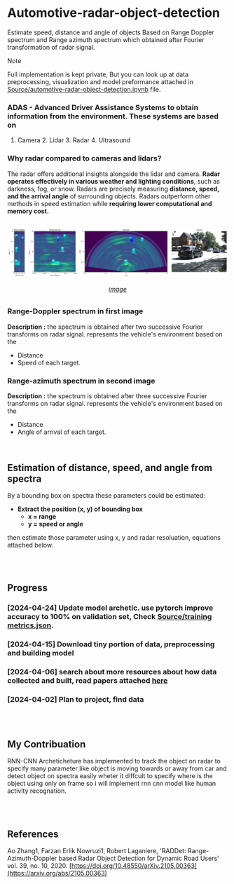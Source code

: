 # Automotive-radar-object-detection
Estimate speed, distance and angle of objects Based on Range Doppler spectrum and Range azimuth spectrum which obtained after Fourier transformation of radar signal.
</br>

> [!NOTE]  
> Full implementation is kept private, But you can look up at data preprocessing, visualization and model preformance attached in [Source/automotive-radar-object-detection.ipynb](https://github.com/AhmedAchraf2001/Automotive-radar-object-detection/blob/main/Source/automotive-radar-object-detection.ipynb) file.



### ADAS - Advanced Driver Assistance Systems to obtain information from the environment. These systems are based on 
1.	Camera 2.	Lidar 3.	Radar 4.	Ultrasound
 

### Why radar compared to cameras and lidars?
The radar offers additional insights alongside the lidar and camera. 
**Radar operates effectively in various weather and lighting conditions**, such as darkness, fog, or snow.
Radars are precisely measuring **distance, speed, and the arrival angle** of surrounding objects. 
Radars outperform other methods in speed estimation while **requiring lower computational and memory cost.**


</br>



<img align="center" alt="example" src="Docs/images/httpsgithub.comZhangAoCanadaRADDetblobmainimagestestset_samples.png.png">

<h6 align="center"> 
 
 [image](https://github.com/ZhangAoCanada/RADDet/blob/main/images/testset_samples.png) 

</h6>

### Range-Doppler spectrum in first image
**Description :** the spectrum is obtained after two successive Fourier transforms on radar signal.
represents the vehicle's environment based on the 
  -	Distance 
  -	Speed of each target.</br>


### Range-azimuth spectrum in second image
**Description :** the spectrum is obtained after three successive Fourier transforms on radar signal.
represents the vehicle's environment based on the
  -	Distance
  -	Angle of arrival of each target.</br>



</br>

## Estimation of distance, speed, and angle from spectra
By a bounding box on spectra these parameters could be estimated:
- **Extract the position (x, y) of bounding box**
  -	**x = range**
  -	**y = speed or angle**

then estimate those parameter using x, y and radar resoluation, equations attached below.


</br>
</br>

## Progress
### [2024-04-24] Update model archetic. use pytorch improve accuracy to 100% on validation set, Check [Source/training metrics.json](https://github.com/AhmedAchraf2001/Automotive-radar-object-detection/blob/main/Source/training%20metrics.json).
### [2024-04-15] Download tiny portion of data, preprocessing and building model 
### [2024-04-06] search about more resources about how data collected and built, read papers attached [here]()
### [2024-04-02] Plan to project, find data 

</br>
</br>

## My Contribuation
RNN-CNN Archeticheture has implemented to track the object on radar to specify many parameter like object is moving towards or away from car and detect object on spectra easily wheter it diffcult to specify where is the object using only on frame so i will implement rnn cnn model like human activity recognation.

</br>
</br>

## References
Ao Zhang1, Farzan Erlik Nowruzi1, Robert Laganiere, 'RADDet: Range-Azimuth-Doppler based Radar Object Detection for Dynamic Road Users' vol. 39, no. 10, 2020. 
[https://doi.org/10.48550/arXiv.2105.00363](https://arxiv.org/abs/2105.00363)

